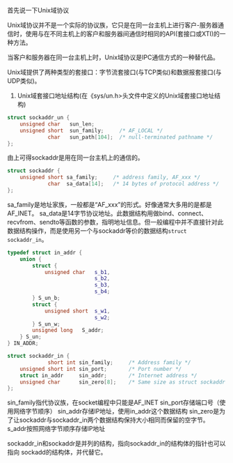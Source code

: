 首先说一下Unix域协议

Unix域协议并不是一个实际的协议族，它只是在同一台主机上进行客户-服务器通信时，使用与在不同主机上的客户和服务器间通信时相同的API(套接口或XTI)的一种方法。

当客户和服务器在同一台主机上时，Unix域协议是IPC通信方式的一种替代品。

Unix域提供了两种类型的套接口：字节流套接口(与TCP类似)和数据报套接口(与UDP类似)。

1. Unix域套接口地址结构(在《sys/un.h>头文件中定义的Unix域套接口地址结构)
```C++
struct sockaddr_un {
	unsigned char   sun_len;  
	unsigned short 	sun_family; 	/* AF_LOCAL */  
			 char   sun_path[104]; 	/* null-terminated pathname */
};
```

由上可得sockaddr是用在同一台主机上的通信的。

```C++
struct sockaddr {
	unsigned short sa_family;     /* address family, AF_xxx */
			 char  sa_data[14];   /* 14 bytes of protocol address */
};
```
sa_family是地址家族，一般都是“AF_xxx”的形式。好像通常大多用的是都是AF_INET。
sa_data是14字节协议地址。此数据结构用做bind、connect、recvfrom、sendto等函数的参数，指明地址信息。但一般编程中并不直接针对此数据结构操作，而是使用另一个与sockaddr等价的数据结构`struct sockaddr_in`。

```C++
typedef struct in_addr {
	union {
		struct {
			unsigned char 	s_b1,
							s_b2,
							s_b3,
							s_b4;
		} S_un_b;
		struct {
			unsigned short 	s_w1,
							s_w2;
		} S_un_w;
		unsigned long 	S_addr;
	} S_un;
} IN_ADDR;

struct sockaddr_in {
			 short int sin_family;     /* Address family */
	unsigned short int sin_port;       /* Port number */
	struct in_addr     sin_addr;       /* Internet address */
	unsigned char      sin_zero[8];    /* Same size as struct sockaddr */
};
```
sin_family指代协议族，在socket编程中只能是AF_INET
sin_port存储端口号（使用网络字节顺序）
sin_addr存储IP地址，使用in_addr这个数据结构
sin_zero是为了让sockaddr与sockaddr_in两个数据结构保持大小相同而保留的空字节。
s_addr按照网络字节顺序存储IP地址

sockaddr_in和sockaddr是并列的结构，指向sockaddr_in的结构体的指针也可以指向
sockadd的结构体，并代替它。
